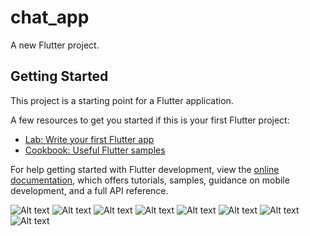 # chat_app

A new Flutter project.

## Getting Started

This project is a starting point for a Flutter application.

A few resources to get you started if this is your first Flutter project:

- [Lab: Write your first Flutter app](https://docs.flutter.dev/get-started/codelab)
- [Cookbook: Useful Flutter samples](https://docs.flutter.dev/cookbook)

For help getting started with Flutter development, view the
[online documentation](https://docs.flutter.dev/), which offers tutorials,
samples, guidance on mobile development, and a full API reference.


![Alt text](<Screenshot 2024-06-23 at 17.37.13.png>) 
![Alt text](<Screenshot 2024-06-23 at 17.37.26.png>)
![Alt text](<Screenshot 2024-06-23 at 18.31.37.png>) 
![Alt text](<Screenshot 2024-06-23 at 18.29.51.png>) 
![Alt text](<Screenshot 2024-06-23 at 18.30.18.png>) 
![Alt text](<Screenshot 2024-06-23 at 18.30.29.png>) 
![Alt text](<Screenshot 2024-06-23 at 18.30.51.png>) 
![Alt text](<Screenshot 2024-06-23 at 18.31.03.png>)